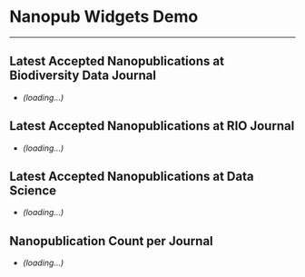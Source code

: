 # Nanopub Widgets Demo

---

## Latest Accepted Nanopublications at Biodiversity Data Journal

<ul>
<script type="module">
  import { query } from "https://a.knowledgepixels.com/js/nanopub-utils.js";
  query("RAv_j-NWU-lJO0w0xgSzqJwOl3ATWumHqsQhoa2QmR-qQ/get-latest-bdj-nanopubs", bdj_nanopubs_template);
</script>
<li class="nps_temp"><em>(loading...)</em></li>
<template id="bdj_nanopubs_template"><li><span class="nanopub_icon"></span> <a nps_attribute="href=np" target="_blank"><span nps_innerText=label></span></a>, by <a nps_user=mainAuthor>unknown authors</a><span nps_innerText=authorEtAl></span>, <span nps_innerText=date></span></li></template>
</ul>


## Latest Accepted Nanopublications at RIO Journal

<ul>
<script type="module">
  import { query } from "https://a.knowledgepixels.com/js/nanopub-utils.js";
  query("RAKYgzEn9t0GOPkHpP0s_fkAHPyQRQcMZXWUH3N5a9urw/get-latest-rio-nanopubs", rio_nanopubs_template);
</script>
<li class="nps_temp"><em>(loading...)</em></li>
<template id="rio_nanopubs_template"><li><span class="nanopub_icon"></span> <a nps_attribute="href=np" target="_blank"><span nps_innerText=label></span></a>, by <a nps_user=mainAuthor>unknown authors</a><span nps_innerText=authorEtAl></span>, <span nps_innerText=date></span></li></template>
</ul>


## Latest Accepted Nanopublications at Data Science

<ul>
<script type="module">
  import { query } from "https://a.knowledgepixels.com/js/nanopub-utils.js";
  query("RAWs8m60l7Qk6P0RHhoZK_6cSMzuGO27zLYiZF-QnkhAg/get-latest-ds-nanopubs", ds_nanopubs_template);
</script>
<li class="nps_temp"><em>(loading...)</em></li>
<template id="ds_nanopubs_template"><li><span class="nanopub_icon"></span> <a nps_attribute="href=np" target="_blank"><span nps_innerText=label></span></a>, by <a nps_user=mainAuthor>unknown authors</a><span nps_innerText=authorEtAl></span>, <span nps_innerText=date></span></li></template>
</ul>


## Nanopublication Count per Journal

<ul>
<script type="module">
  import { query } from "https://a.knowledgepixels.com/js/nanopub-utils.js";
  query("RAAllx86xmfVXUeOsduOTdl2RdekO5MjYRUM-JOFSfbVM/get-np-count-per-journal", nanopub_count_template);
</script>
<li class="nps_temp"><em>(loading...)</em></li>
<template id="nanopub_count_template"><li><span nps_innerText=journal></span>: <span nps_innerText=npcount></span></li></template>
</ul>

